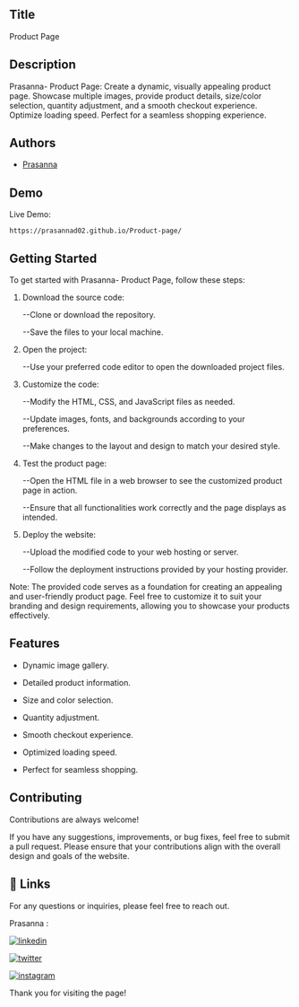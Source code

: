 
## Title

Product Page
## Description 

Prasanna- Product Page: Create a dynamic, visually appealing product page. Showcase multiple images, provide product details, size/color selection, quantity adjustment, and a smooth checkout experience. Optimize loading speed. Perfect for a seamless shopping experience. 




## Authors

- [Prasanna](https://github.com/Prasanna02) 


## Demo

Live Demo:

    https://prasannad02.github.io/Product-page/
## Getting Started

To get started with Prasanna- Product Page, follow these steps:

1. Download the source code:

    --Clone or download the repository.

    --Save the files to your local machine.

2. Open the project:

    --Use your preferred code editor to open the downloaded project files.

3. Customize the code:

    --Modify the HTML, CSS, and JavaScript files as needed.

    --Update images, fonts, and backgrounds according to your preferences.

    --Make changes to the layout and design to match your desired style.

4. Test the product page:

    --Open the HTML file in a web browser to see the customized product page in action.

    --Ensure that all functionalities work correctly and the page displays as intended.

5. Deploy the website:

    --Upload the modified code to your web hosting or server.

    --Follow the deployment instructions provided by your hosting provider.


Note: The provided code serves as a foundation for creating an appealing and user-friendly product page. Feel free to customize it to suit your branding and design requirements, allowing you to showcase your products effectively.


## Features

- Dynamic image gallery.

- Detailed product information.

- Size and color selection.

- Quantity adjustment.

- Smooth checkout experience.

- Optimized loading speed.

- Perfect for seamless shopping.






## Contributing

Contributions are always welcome!

If you have any suggestions, improvements, or bug fixes, feel free to submit a pull request. Please ensure that your contributions align with the overall design and goals of the website. 


## 🔗 Links

For any questions or inquiries, please feel free to reach out. 

Prasanna :

[![linkedin](https://img.shields.io/badge/linkedin-0A66C2?style=for-the-badge&logo=linkedin&logoColor=white)](https://www.linkedin.com/in/prasanna1572/)


[![twitter](https://img.shields.io/badge/twitter-1DA1F2?style=for-the-badge&logo=twitter&logoColor=white)](https://twitter.com/Hirthik_cham)

[![instagram](https://img.shields.io/badge/instagram-E4405F?style=for-the-badge&logo=instagram&logoColor=white)](https://www.instagram.com/moonstrucktraveller003/)


Thank you for visiting the page!
